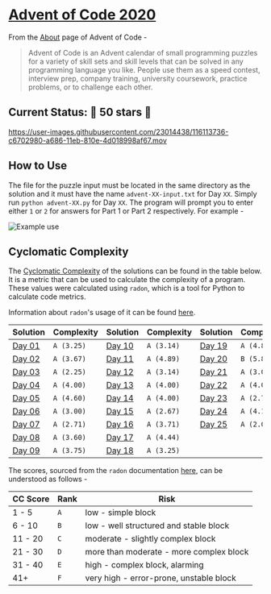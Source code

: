 # [Advent of Code 2020](https://adventofcode.com/2020)

From the [About](https://adventofcode.com/2020/about) page of Advent of Code -

> Advent of Code is an Advent calendar of small programming puzzles for a variety of skill sets and skill levels that can be solved in any programming language you like. People use them as a speed contest, interview prep, company training, university coursework, practice problems, or to challenge each other.

## Current Status: 🌟 50 stars 🌟

https://user-images.githubusercontent.com/23014438/116113736-c6702980-a686-11eb-810e-4d018998af67.mov

## How to Use

The file for the puzzle input must be located in the same directory as the solution and it must have the name `advent-XX-input.txt` for Day `XX`. Simply run `python advent-XX.py` for Day `XX`. The program will prompt you to enter either `1` or `2` for answers for Part 1 or Part 2 respectively. For example -

![Example use](https://user-images.githubusercontent.com/23014438/116828217-4d337380-ab6b-11eb-9256-88da6cee1d9f.png)

## Cyclomatic Complexity

The [Cyclomatic Complexity](https://en.wikipedia.org/wiki/Cyclomatic_complexity) of the solutions can be found in the table below. It is a metric that can be used to calculate the complexity of a program. These values were calculated using `radon`, which is a tool for Python to calculate code metrics.

Information about `radon`'s usage of it can be found [here](https://radon.readthedocs.io/en/latest/intro.html#cyclomatic-complexity).

| Solution | Complexity | Solution | Complexity | Solution | Complexity
| -------- | ---------- | -------- | ---------- | -------- | ----------
| [Day 01](./Day-01/advent-01.py) | `A (3.25)` | [Day 10](./Day-10/advent-10.py) | `A (3.14)` | [Day 19](./Day-19/advent-19.py) | `A (4.88)`
| [Day 02](./Day-02/advent-02.py) | `A (3.67)` | [Day 11](./Day-11/advent-11.py) | `A (4.89)` | [Day 20](./Day-20/advent-20.py) | `B (5.88)`
| [Day 03](./Day-03/advent-03.py) | `A (2.25)` | [Day 12](./Day-12/advent-12.py) | `A (3.14)` | [Day 21](./Day-21/advent-21.py) | `A (3.00)`
| [Day 04](./Day-04/advent-04.py) | `A (4.00)` | [Day 13](./Day-13/advent-13.py) | `A (4.00)` | [Day 22](./Day-22/advent-22.py) | `A (4.00)`
| [Day 05](./Day-05/advent-05.py) | `A (4.60)` | [Day 14](./Day-14/advent-14.py) | `A (4.00)` | [Day 23](./Day-23/advent-23.py) | `A (2.75)`
| [Day 06](./Day-06/advent-06.py) | `A (3.00)` | [Day 15](./Day-15/advent-15.py) | `A (2.67)` | [Day 24](./Day-24/advent-24.py) | `A (4.14)`
| [Day 07](./Day-07/advent-07.py) | `A (2.71)` | [Day 16](./Day-16/advent-16.py) | `A (3.71)` | [Day 25](./Day-25/advent-25.py) | `A (2.00)`
| [Day 08](./Day-08/advent-08.py) | `A (3.60)` | [Day 17](./Day-17/advent-17.py) | `A (4.44)` |  |
| [Day 09](./Day-09/advent-09.py) | `A (3.75)` | [Day 18](./Day-18/advent-18.py) | `A (3.25)` |  |

The scores, sourced from the `radon` documentation [here](https://radon.readthedocs.io/en/latest/commandline.html#the-cc-command), can be understood as follows -

| CC Score | Rank | Risk
| -------- | ---- | ----
| 1 - 5 | `A` | low - simple block
| 6 - 10 | `B` | low - well structured and stable block
| 11 - 20 | `C` | moderate - slightly complex block
| 21 - 30 | `D` | more than moderate - more complex block
| 31 - 40 | `E` | high - complex block, alarming
| 41+ | `F` | very high - error-prone, unstable block